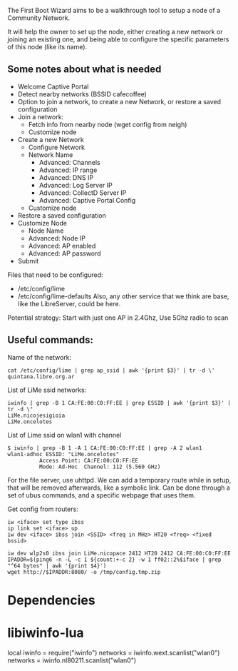 The First Boot Wizard aims to be a walkthrough tool to setup a node of a Community Network.

It will help the owner to set up the node, either creating a new network or joining an existing one,
and being able to configure the specific parameters of this node (like its name).

## Some notes about what is needed

* Welcome Captive Portal
* Detect nearby networks (BSSID cafecoffee)
* Option to join a network, to create a new Network, or restore a saved configuration
* Join a network:
    * Fetch info from nearby node (wget config from neigh)
    * Customize node
* Create a new Network
    * Configure Network
    * Network Name
        * Advanced: Channels
        * Advanced: IP range
        * Advanced: DNS IP
        * Advanced: Log Server IP
        * Advanced: CollectD Server IP
        * Advanced: Captive Portal Config
    * Customize node
* Restore a saved configuration
* Customize Node
    * Node Name
    * Advanced: Node IP
    * Advanced: AP enabled
    * Advanced: AP password
* Submit

Files that need to be configured:
* /etc/config/lime
* /etc/config/lime-defaults
Also, any other service that we think are base, like the LibreServer, could be here.

Potential strategy: Start with just one AP in 2.4Ghz, Use 5Ghz radio to scan

## Useful commands:

Name of the network:
```
cat /etc/config/lime | grep ap_ssid | awk '{print $3}' | tr -d \'
quintana.libre.org.ar
```

List of LiMe ssid networks:
```
iwinfo | grep -B 1 CA:FE:00:C0:FF:EE | grep ESSID | awk '{print $3}' | tr -d \"
LiMe.nicojesigioia
LiMe.oncelotes
```

List of Lime ssid on wlan1 with channel
```
$ iwinfo | grep -B 1 -A 1 CA:FE:00:C0:FF:EE | grep -A 2 wlan1
wlan1-adhoc ESSID: "LiMe.oncelotes"
          Access Point: CA:FE:00:C0:FF:EE
          Mode: Ad-Hoc  Channel: 112 (5.560 GHz)
```

For the file server, use uhttpd.
We can add a temporary route while in setup, that will be removed afterwards, like a symbolic link.
Can be done through a set of ubus commands, and a specific webpage that uses them.

Get config from routers:
```
iw <iface> set type ibss
ip link set <iface> up
iw dev <iface> ibss join <SSID> <freq in MHz> HT20 <freq> <fixed bssid>
```

```
iw dev wlp2s0 ibss join LiMe.nicopace 2412 HT20 2412 CA:FE:00:C0:FF:EE
IPADDR=$(ping6 -n -L -c 1 ${count:+-c 2} -w 1 ff02::2%$iface | grep "^64 bytes" | awk '{print $4}')
wget http://$IPADDR:8080/ -o /tmp/config.tmp.zip
```

# Dependencies

# libiwinfo-lua
local iwinfo = require("iwinfo")
networks = iwinfo.wext.scanlist("wlan0")
networks = iwinfo.nl80211.scanlist("wlan0")
